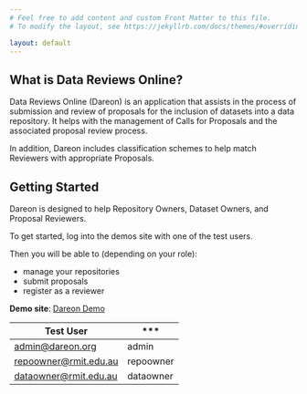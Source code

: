 ```yaml
---
# Feel free to add content and custom Front Matter to this file.
# To modify the layout, see https://jekyllrb.com/docs/themes/#overriding-theme-defaults

layout: default
---
```


## What is Data Reviews Online?

Data Reviews Online (Dareon) is an application that assists in the 
process of submission and review of proposals for the inclusion of 
datasets into a data repository. It helps with the management of 
Calls for Proposals and the associated proposal review process. 

In addition, Dareon includes classification schemes to help match 
Reviewers with appropriate Proposals.

## Getting Started

Dareon is designed to help Repository Owners, Dataset Owners, and 
Proposal Reviewers.

To get started, log into the demos site with one of the test users.

Then you will be able to (depending on your role): 
- manage your repositories 
- submit proposals 
- register as a reviewer

**Demo site**: [Dareon Demo](http://demo.dareon.org)

Test User | *** 
--- | --- 
admin@dareon.org | admin 
repoowner@rmit.edu.au | repoowner 
dataowner@rmit.edu.au | dataowner 